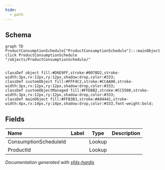 ```yaml
---
hide:
  - path
---
```



## Schema

```mermaid
graph TD
ProductConsumptionSchedule["ProductConsumptionSchedule"]:::mainObject
click ProductConsumptionSchedule "/objects/ProductConsumptionSchedule/"


classDef object fill:#D6E9FF,stroke:#0070D2,stroke-width:3px,rx:12px,ry:12px,shadow:drop,color:#333;
classDef customObject fill:#FFF4C2,stroke:#CCAA00,stroke-width:3px,rx:12px,ry:12px,shadow:drop,color:#333;
classDef customObjectManaged fill:#FFD8B2,stroke:#CC5500,stroke-width:3px,rx:12px,ry:12px,shadow:drop,color:#333;
classDef mainObject fill:#FFB3B3,stroke:#A94442,stroke-width:4px,rx:14px,ry:14px,shadow:drop,color:#333,font-weight:bold;

```


<!-- Object description -->

## Fields

| Name      | Label | Type | Description |
| :-------- | :---- | :--: | :---------- | 
| ConsumptionScheduleId |  | Lookup | <!-- --> |
| ProductId |  | Lookup | <!-- --> |








_Documentation generated with [sfdx-hardis](https://sfdx-hardis.cloudity.com)_
